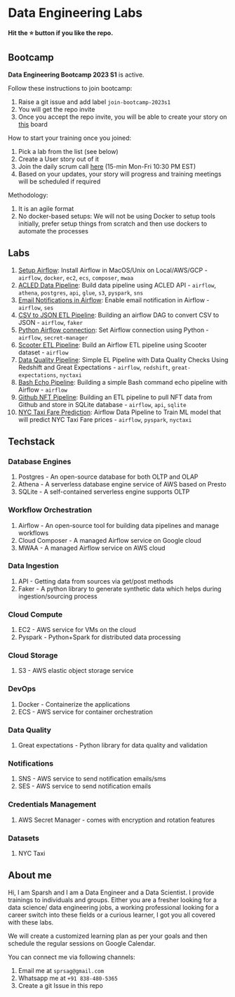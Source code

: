 # Data Engineering Labs

**Hit the ⭐️ button if you like the repo.**

## Bootcamp

**Data Engineering Bootcamp 2023 S1** is active.

Follow these instructions to join bootcamp:

1. Raise a git issue and add label `join-bootcamp-2023s1`
1. You will get the repo invite
1. Once you accept the repo invite, you will be able to create your story on [this](https://github.com/orgs/datalaker/projects/3) board

How to start your training once you joined:

1. Pick a lab from the list (see below)
1. Create a User story out of it
1. Join the daily scrum call [here](https://meet.google.com/onf-iobd-vvg) (15-min Mon-Fri 10:30 PM EST)
1. Based on your updates, your story will progress and training meetings will be scheduled if required

Methodology:

1. It is an agile format
1. No docker-based setups: We will not be using Docker to setup tools initially, prefer setup things from scratch and then use dockers to automate the processes

## Labs

1. [Setup Airflow](./assets/lab-1-setup-airflow.md): Install Airflow in MacOS/Unix on Local/AWS/GCP - `airflow`, `docker`, `ec2`, `ecs`, `composer`, `mwaa`
1. [ACLED Data Pipeline](./assets/lab-2-acled.md): Build data pipeline using ACLED API - `airflow`, `athena`, `postgres`, `api`, `glue`, `s3`, `pyspark`, `sns`
1. [Email Notifications in Airflow](./assets/lab-3-airflow-email.md): Enable email notification in Airflow - `airflow`, `ses`
1. [CSV to JSON ETL Pipeline](./assets/lab-4-airflow-csv-json.md): Building an airflow DAG to convert CSV to JSON - `airflow`, `faker`
1. [Python Airflow connection](./assets/lab-5-airflow-connection.md): Set Airflow connection using Python - `airflow`, `secret-manager`
1. [Scooter ETL Pipeline](./assets/lab-6-airflow-scooter-etl.md): Build an Airflow ETL pipeline using Scooter dataset - `airflow`
1. [Data Quality Pipeline](./assets/lab-7-airflow-redshift-ge.md): Simple EL Pipeline with Data Quality Checks Using Redshift and Great Expectations - `airflow`, `redshift`, `great-expectations`, `nyctaxi`
1. [Bash Echo Pipeline](./assets/lab-8-airflow-bash-echo.md): Building a simple Bash command echo pipeline with Airflow - `airflow`
1. [Github NFT Pipeline](./assets/lab-9-airflow-github-nft.md): Building an ETL pipeline to pull NFT data from Github and store in SQLite database - `airflow`, `api`, `sqlite`
1. [NYC Taxi Fare Prediction](./assets/lab-10-taxi-fare-prediction.md): Airflow Data Pipeline to Train ML model that will predict NYC Taxi Fare prices - `airflow`, `pyspark`, `nyctaxi`

## Techstack

### Database Engines

1. Postgres - An open-source database for both OLTP and OLAP
1. Athena - A serverless database engine service of AWS based on Presto
1. SQLite - A self-contained serverless engine supports OLTP 

### Workflow Orchestration

1. Airflow - An open-source tool for building data pipelines and manage workflows
1. Cloud Composer - A managed Airflow service on Google cloud
1. MWAA - A managed Airflow service on AWS cloud

### Data Ingestion

1. API - Getting data from sources via get/post methods
1. Faker - A python library to generate synthetic data which helps during ingestion/sourcing process

### Cloud Compute

1. EC2 - AWS service for VMs on the cloud
1. Pyspark - Python+Spark for distributed data processing

### Cloud Storage

1. S3 - AWS elastic object storage service

### DevOps

1. Docker - Containerize the applications
2. ECS - AWS service for container orchestration

### Data Quality

1. Great expectations - Python library for data quality and validation

### Notifications

1. SNS - AWS service to send notification emails/sms
1. SES - AWS service to send notification emails

### Credentials Management

1. AWS Secret Manager - comes with encryption and rotation features

### Datasets

1. NYC Taxi

## About me

Hi, I am Sparsh and I am a Data Engineer and a Data Scientist. I provide trainings to individuals and groups. Either you are a fresher looking for a data science/ data engineering jobs, a working professional looking for a career switch into these fields or a curious learner, I got you all covered with these labs.

We will create a customized learning plan as per your goals and then schedule the regular sessions on Google Calendar.

You can connect me via following channels:

1. Email me at `sprsag@gmail.com`
2. Whatsapp me at `+91 838-480-5365`
3. Create a git Issue in this repo